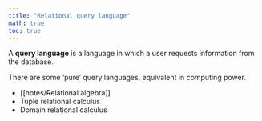 ```yaml
---
title: "Relational query language"
math: true
toc: true
---
```


A **query language** is a language in which a user requests information from the database.

There are some ‘pure’ query languages, equivalent in computing power.

- [[notes/Relational algebra]]
- Tuple relational calculus
- Domain relational calculus